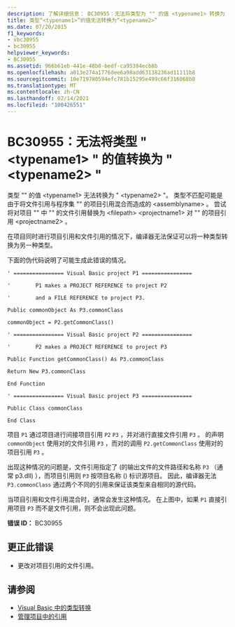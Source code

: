```yaml
---
description: 了解详细信息： BC30955：无法将类型为 "" 的值 <typename1> 转换为 " <typename2> "
title: 类型“<typename1>”的值无法转换为“<typename2>”
ms.date: 07/20/2015
f1_keywords:
- vbc30955
- bc30955
helpviewer_keywords:
- BC30955
ms.assetid: 966b61eb-441e-48b0-bedf-ca95384ecb8b
ms.openlocfilehash: a013e274a1776dee6a98add63138236ad11111b8
ms.sourcegitcommit: 10e719780594efc781b15295e499c66f316068b8
ms.translationtype: MT
ms.contentlocale: zh-CN
ms.lasthandoff: 02/14/2021
ms.locfileid: "100426551"
---
```

# <a name="bc30955-value-of-type-typename1-cannot-be-converted-to-typename2"></a>BC30955：无法将类型 " \<typename1> " 的值转换为 " \<typename2> "

类型 "" 的值 \<typename1> 无法转换为 " \<typename2> "。 类型不匹配可能是由于将文件引用与程序集 "" 的项目引用混合而造成的 \<assemblyname> 。 尝试将对项目 "" 中 "" 的文件引用替换为 \<filepath> \<projectname1> 对 "" 的项目引用 \<projectname2> 。

 在项目同时进行项目引用和文件引用的情况下，编译器无法保证可以将一种类型转换为另一种类型。

 下面的伪代码说明了可能生成此错误的情况。

 `' ================ Visual Basic project P1 ================`

 `'        P1 makes a PROJECT REFERENCE to project P2`

 `'        and a FILE REFERENCE to project P3.`

 `Public commonObject As P3.commonClass`

 `commonObject = P2.getCommonClass()`

 `' ================ Visual Basic project P2 ================`

 `'        P2 makes a PROJECT REFERENCE to project P3`

 `Public Function getCommonClass() As P3.commonClass`

 `Return New P3.commonClass`

 `End Function`

 `' ================ Visual Basic project P3 ================`

 `Public Class commonClass`

 `End Class`

 项目 `P1` 通过项目进行间接项目引用 `P2` `P3` ，并对进行直接文件引用 `P3` 。 的声明 `commonObject` 使用对的文件引用 `P3` ，而对的调用 `P2.getCommonClass` 使用对的项目引用 `P3` 。

 出现这种情况的问题是，文件引用指定了 (的输出文件的文件路径和名称 `P3` （通常 p3.dll) ），而项目引用则 `P3` 按项目名称 () 标识源项目。 因此，编译器无法 `P3.commonClass` 通过两个不同的引用来保证该类型来自相同的源代码。

 当项目引用和文件引用混合时，通常会发生这种情况。 在上图中，如果 `P1` 直接引用项目 `P3` 而不是文件引用，则不会出现此问题。

 **错误 ID：** BC30955

## <a name="to-correct-this-error"></a>更正此错误

- 更改对项目引用的文件引用。

## <a name="see-also"></a>请参阅

- [Visual Basic 中的类型转换](../../programming-guide/language-features/data-types/type-conversions.md)
- [管理项目中的引用](/visualstudio/ide/managing-references-in-a-project)
